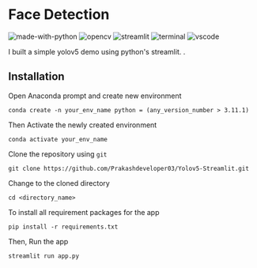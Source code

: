 # Face Detection
![made-with-python](https://img.shields.io/badge/Made%20with-Python-0078D4.svg)
![opencv](https://img.shields.io/badge/OpenCV-27338e?logo=OpenCV&logoColor=white)
![streamlit](https://img.shields.io/badge/Streamlit-FF4B4B?logo=streamlit&logoColor=white)
![terminal](https://img.shields.io/badge/Windows%20Terminal-4D4D4D?logo=Windows%20terminal&logoColor=white)
![vscode](https://img.shields.io/badge/Visual_Studio_Code-0078D4?&logo=visual%20studio%20code&logoColor=white)

I built a simple yolov5 demo using python's streamlit. .

## Installation
Open Anaconda prompt and create new environment
```
conda create -n your_env_name python = (any_version_number > 3.11.1)
```
Then Activate the newly created environment
```
conda activate your_env_name
```
Clone the repository using `git`
```
git clone https://github.com/Prakashdeveloper03/Yolov5-Streamlit.git
```
Change to the cloned directory
```
cd <directory_name>
```
To install all requirement packages for the app
```
pip install -r requirements.txt
```
Then, Run the app
```
streamlit run app.py
```